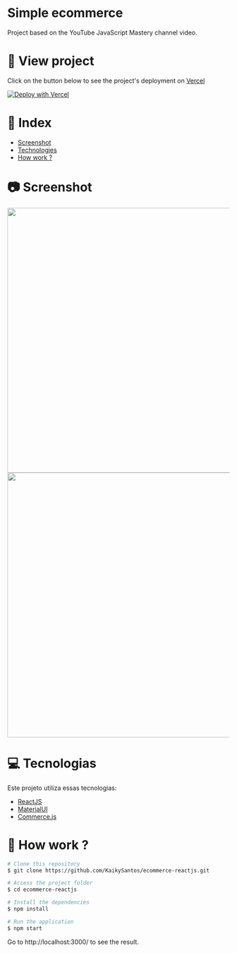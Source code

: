# Simple ecommerce
Project based on the YouTube JavaScript Mastery channel video.

# :eyes: View project

Click on the button below to see the project's deployment on [Vercel](https://vercel.com)

[![Deploy with Vercel](https://vercel.com/button)](https://ecommerce-reactjs-seven.vercel.app/)

# :pushpin: Index

* [Screenshot](#screenshot)
* [Technologies](#technologies)
* [How work ?](#run)

# :camera: Screenshot
<img src="https://i.ibb.co/HxTFt7c/img-readme1.png" width="600px"></a>
<img src="https://i.ibb.co/LS0PCGT/img-readme2.png" width="600px"></a>

# :computer: Tecnologias
Este projeto utiliza essas tecnologias:

* [ReactJS](https://reactjs.org/)
* [MaterialUI](https://material-ui.com/pt/)
* [Commerce.js](https://commercejs.com/)

# :construction_worker: How work ?
```bash
# Clone this repository
$ git clone https://github.com/KaikySantos/ecommerce-reactjs.git

# Access the project folder
$ cd ecommerce-reactjs

# Install the dependencies
$ npm install

# Run the application
$ npm start
```
Go to http://localhost:3000/ to see the result.

